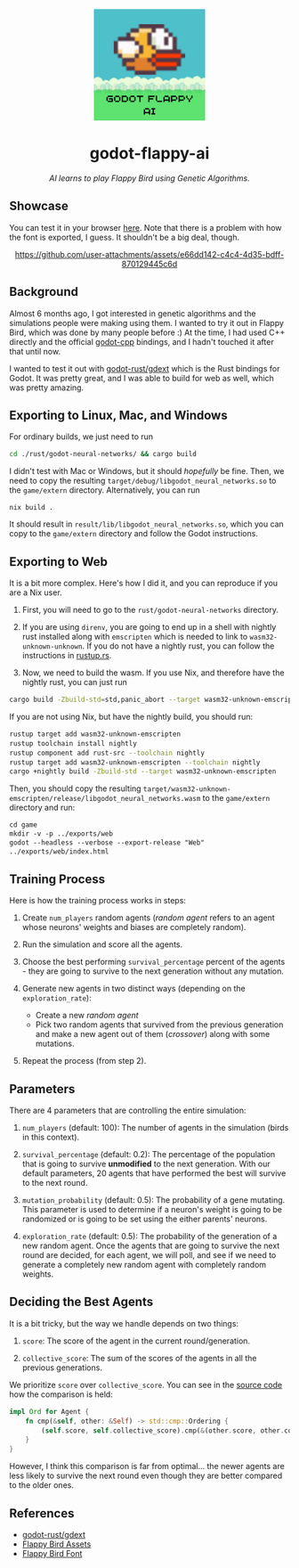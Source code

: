 <center>

<img src="./game/logo.png" alt="godot-flappy-ai-logo" height="200">

<h1>godot-flappy-ai</h1>

<i>AI learns to play Flappy Bird using Genetic Algorithms.</i>
</center>

## Showcase
You can test it in your browser [here](https://godot-flappy-ai.netlify.app/). Note that there is a problem with how the font is exported, I guess. It shouldn't be a big deal, though.

<center>

https://github.com/user-attachments/assets/e66dd142-c4c4-4d35-bdff-870129445c6d

</center>

## Background
Almost 6 months ago, I got interested in genetic algorithms and the simulations people were making using them. I wanted to try it out in Flappy Bird, which was done by many people before :) At the time, I had used C++ directly and the official [godot-cpp](https://github.com/godotengine/godot-cpp/) bindings, and I hadn't touched it after that until now.

I wanted to test it out with [godot-rust/gdext](https://github.com/godot-rust/gdext) which is the Rust bindings for Godot. It was pretty great, and I was able to build for web as well, which was pretty amazing.

## Exporting to Linux, Mac, and Windows
For ordinary builds, we just need to run
```bash
cd ./rust/godot-neural-networks/ && cargo build
```
I didn't test with Mac or Windows, but it should *hopefully* be fine. Then, we need to copy the resulting `target/debug/libgodot_neural_networks.so` to the `game/extern` directory. Alternatively, you can run
```
nix build .
```
It should result in `result/lib/libgodot_neural_networks.so`, which you can copy to the `game/extern` directory and follow the Godot instructions.

## Exporting to Web
It is a bit more complex. Here's how I did it, and you can reproduce if you are a Nix user.

1. First, you will need to go to the `rust/godot-neural-networks` directory.

2. If you are using `direnv`, you are going to end up in a shell with nightly rust installed along with `emscripten` which is needed to link to `wasm32-unknown-unknown`. If you do not have a nightly rust, you can follow the instructions in [rustup.rs](https://rustup.rs).

3. Now, we need to build the wasm. If you use Nix, and therefore have the nightly rust, you can just run
```bash
cargo build -Zbuild-std=std,panic_abort --target wasm32-unknown-emscripten
```

If you are not using Nix, but have the nightly build, you should run:
```bash
rustup target add wasm32-unknown-emscripten
rustup toolchain install nightly
rustup component add rust-src --toolchain nightly
rustup target add wasm32-unknown-emscripten --toolchain nightly
cargo +nightly build -Zbuild-std --target wasm32-unknown-emscripten
```

Then, you should copy the resulting `target/wasm32-unknown-emscripten/release/libgodot_neural_networks.wasm` to the `game/extern` directory and run:
```
cd game
mkdir -v -p ../exports/web
godot --headless --verbose --export-release "Web" ../exports/web/index.html
```

## Training Process
Here is how the training process works in steps:

1. Create `num_players` random agents (*random agent* refers to an agent whose neurons' weights and biases are completely random).

2. Run the simulation and score all the agents.

3. Choose the best performing `survival_percentage` percent of the agents - they are going to survive to the next generation without any mutation.

4. Generate new agents in two distinct ways (depending on the `exploration_rate`):
    - Create a new *random agent*
    - Pick two random agents that survived from the previous generation and make a new agent out of them (*crossover*) along with some mutations.

5. Repeat the process (from step 2).

## Parameters
There are 4 parameters that are controlling the entire simulation:

1. `num_players` (default: 100): The number of agents in the simulation (birds in this context).

2. `survival_percentage` (default: 0.2): The percentage of the population that is going to survive **unmodified** to the next generation. With our default parameters, 20 agents that have performed the best will survive to the next round.

3. `mutation_probability` (default: 0.5): The probability of a gene mutating. This parameter is used to determine if a neuron's weight is going to be randomized or is going to be set using the either parents' neurons.

4. `exploration_rate` (default: 0.5): The probability of the generation of a new random agent. Once the agents that are going to survive the next round are decided, for each agent, we will poll, and see if we need to generate a completely new random agent with completely random weights.

## Deciding the Best Agents
It is a bit tricky, but the way we handle depends on two things:

1. `score`: The score of the agent in the current round/generation.

2. `collective_score`: The sum of the scores of the agents in all the previous generations.

We prioritize `score` over `collective_score`. You can see in the [source code](https://github.com/yunusey/godot-flappy-ai/blob/dd04b5b0f999bf0bb1757eb7fa3f890adf5f8b4a/rust/godot-neural-networks/src/agent.rs#L50C1-L54C2) how the comparison is held:
```rust
impl Ord for Agent {
    fn cmp(&self, other: &Self) -> std::cmp::Ordering {
        (self.score, self.collective_score).cmp(&(other.score, other.collective_score))
    }
}
```

However, I think this comparison is far from optimal... the newer agents are less likely to survive the next round even though they are better compared to the older ones.

## References
- [godot-rust/gdext](https://github.com/godot-rust/gdext)
- [Flappy Bird Assets](https://kosresetr55.itch.io/flappy-bird-assets-by-kosresetr55)
- [Flappy Bird Font](https://www.dafont.com/origami-mommy.font)
